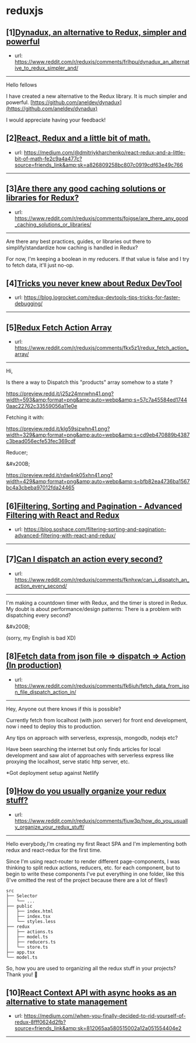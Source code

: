 # reduxjs
## [1][Dynadux, an alternative to Redux, simpler and powerful](https://www.reddit.com/r/reduxjs/comments/frlhpu/dynadux_an_alternative_to_redux_simpler_and/)
- url: https://www.reddit.com/r/reduxjs/comments/frlhpu/dynadux_an_alternative_to_redux_simpler_and/
---
Hello fellows

I have created a new alternative to the Redux library. It is much simpler and powerful. [https://github.com/aneldev/dynadux](https://github.com/aneldev/dynadux)

I would appreciate having your feedback!
## [2][React, Redux and a little bit of math.](https://www.reddit.com/r/reduxjs/comments/fozpe4/react_redux_and_a_little_bit_of_math/)
- url: https://medium.com/@dmitriykharchenko/react-redux-and-a-little-bit-of-math-fe2c9a4a477c?source=friends_link&amp;sk=a826809258bc807c0919cdf63e49c766
---

## [3][Are there any good caching solutions or libraries for Redux?](https://www.reddit.com/r/reduxjs/comments/fojgse/are_there_any_good_caching_solutions_or_libraries/)
- url: https://www.reddit.com/r/reduxjs/comments/fojgse/are_there_any_good_caching_solutions_or_libraries/
---
Are there any best practices, guides, or libraries out there to simplify/standardize how caching is handled in Redux?

For now, I'm keeping a boolean in my reducers. If that value is false and I try to fetch data, it'll just no-op.
## [4][Tricks you never knew about Redux DevTool](https://www.reddit.com/r/reduxjs/comments/fkyd85/tricks_you_never_knew_about_redux_devtool/)
- url: https://blog.logrocket.com/redux-devtools-tips-tricks-for-faster-debugging/
---

## [5][Redux Fetch Action Array](https://www.reddit.com/r/reduxjs/comments/fkx5z1/redux_fetch_action_array/)
- url: https://www.reddit.com/r/reduxjs/comments/fkx5z1/redux_fetch_action_array/
---
Hi,  


Is there a way to Dispatch this "products" array somehow to a state ?   


https://preview.redd.it/j25z24mnwhn41.png?width=593&amp;format=png&amp;auto=webp&amp;s=57c7a45584ed17440aac22762c33559056a11e0e

Fetching it with:  


https://preview.redd.it/klg59sjzwhn41.png?width=329&amp;format=png&amp;auto=webp&amp;s=cd9eb470889b4387c3bead056ecfe53fec369cdf

Reducer;

&amp;#x200B;

https://preview.redd.it/rdw4nk05xhn41.png?width=429&amp;format=png&amp;auto=webp&amp;s=bfb82ea4736ba1567bc4a3cbeba97012fda24465
## [6][Filtering, Sorting and Pagination - Advanced Filtering with React and Redux](https://www.reddit.com/r/reduxjs/comments/fkmm0a/filtering_sorting_and_pagination_advanced/)
- url: https://blog.soshace.com/filtering-sorting-and-pagination-advanced-filtering-with-react-and-redux/
---

## [7][Can I dispatch an action every second?](https://www.reddit.com/r/reduxjs/comments/fknhxw/can_i_dispatch_an_action_every_second/)
- url: https://www.reddit.com/r/reduxjs/comments/fknhxw/can_i_dispatch_an_action_every_second/
---
I'm making a countdown timer with Redux, and the timer is stored in Redux. My doubt is about performance/design patterns: There is a problem with dispatching every second? 

&amp;#x200B;

(sorry, my English is bad XD)
## [8][Fetch data from json file =&gt; dispatch =&gt; Action (In production)](https://www.reddit.com/r/reduxjs/comments/fk6iuh/fetch_data_from_json_file_dispatch_action_in/)
- url: https://www.reddit.com/r/reduxjs/comments/fk6iuh/fetch_data_from_json_file_dispatch_action_in/
---
Hey,
Anyone out there knows if this is possible?

Currently fetch from localhost (with json server) for front end development, now i need to deploy this to production.

Any tips on approach with serverless, expressjs, mongodb, nodejs etc? 

Have been searching the internet but only finds articles for local development and saw alot of approaches with serverless express like proxying the localhost, serve static http server, etc.

*Got deployment setup against Netlify
## [9][How do you usually organize your redux stuff?](https://www.reddit.com/r/reduxjs/comments/fjuw3p/how_do_you_usually_organize_your_redux_stuff/)
- url: https://www.reddit.com/r/reduxjs/comments/fjuw3p/how_do_you_usually_organize_your_redux_stuff/
---
Hello everybody,I'm creating my first React SPA and I'm implementing both redux and react-redux for the first time.

Since I'm using react-router to render different page-components, I was thinking to split redux actions, reducers, etc. for each component, but to begin to write these components I've put everything in one folder, like this (I've omitted the rest of the project because there are a lot of files!)

    src
    ├── Selector
    │   └── ...
    ├── public
    │   ├── index.html
    │   ├── index.tsx
    │   └── styles.less
    ├── redux
    │   ├── actions.ts
    │   ├── model.ts
    │   ├── reducers.ts
    │   └── store.ts
    ├── app.tsx
    └── model.ts

So, how you are used to organizing all the redux stuff in your projects? Thank you! 🚀
## [10][React Context API with async hooks as an alternative to state management](https://www.reddit.com/r/reduxjs/comments/fjie4o/react_context_api_with_async_hooks_as_an/)
- url: https://medium.com//when-you-finally-decided-to-rid-yourself-of-redux-8fff0624d2fb?source=friends_link&amp;sk=812065aa580515002a12a051554404e2
---

